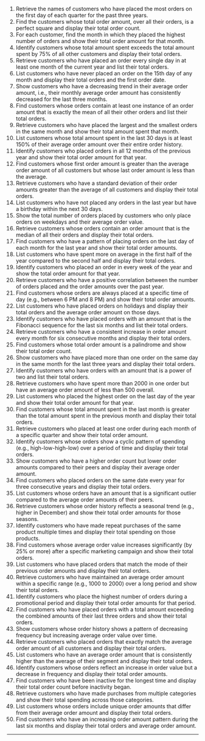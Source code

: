 

1. Retrieve the names of customers who have placed the most orders on the first day of each quarter for the past three years.  
2. Find the customers whose total order amount, over all their orders, is a perfect square and display their total order count.  
3. For each customer, find the month in which they placed the highest number of orders and show their total order amount for that month.  
4. Identify customers whose total amount spent exceeds the total amount spent by 75% of all other customers and display their total orders.  
5. Retrieve customers who have placed an order every single day in at least one month of the current year and list their total orders.  
6. List customers who have never placed an order on the 15th day of any month and display their total orders and the first order date.  
7. Show customers who have a decreasing trend in their average order amount, i.e., their monthly average order amount has consistently decreased for the last three months.  
8. Find customers whose orders contain at least one instance of an order amount that is exactly the mean of all their other orders and list their total orders.  
9. Retrieve customers who have placed the largest and the smallest orders in the same month and show their total amount spent that month.  
10. List customers whose total amount spent in the last 30 days is at least 150% of their average order amount over their entire order history.  
11. Identify customers who placed orders in all 12 months of the previous year and show their total order amount for that year.  
12. Find customers whose first order amount is greater than the average order amount of all customers but whose last order amount is less than the average.  
13. Retrieve customers who have a standard deviation of their order amounts greater than the average of all customers and display their total orders.  
14. List customers who have not placed any orders in the last year but have a birthday within the next 30 days.  
15. Show the total number of orders placed by customers who only place orders on weekdays and their average order value.  
16. Retrieve customers whose orders contain an order amount that is the median of all their orders and display their total orders.  
17. Find customers who have a pattern of placing orders on the last day of each month for the last year and show their total order amounts.  
18. List customers who have spent more on average in the first half of the year compared to the second half and display their total orders.  
19. Identify customers who placed an order in every week of the year and show the total order amount for that year.  
20. Retrieve customers who have a positive correlation between the number of orders placed and the order amounts over the past year.  
21. Find customers whose orders are always placed at a specific time of day (e.g., between 6 PM and 8 PM) and show their total order amounts.  
22. List customers who have placed orders on holidays and display their total orders and the average order amount on those days.  
23. Identify customers who have placed orders with an amount that is the Fibonacci sequence for the last six months and list their total orders.  
24. Retrieve customers who have a consistent increase in order amount every month for six consecutive months and display their total orders.  
25. Find customers whose total order amount is a palindrome and show their total order count.  
26. Show customers who have placed more than one order on the same day in the same month for the last three years and display their total orders.  
27. Identify customers who have orders with an amount that is a power of two and list their total orders.  
28. Retrieve customers who have spent more than 2000 in one order but have an average order amount of less than 500 overall.  
29. List customers who placed the highest order on the last day of the year and show their total order amount for that year.  
30. Find customers whose total amount spent in the last month is greater than the total amount spent in the previous month and display their total orders.  
31. Retrieve customers who placed at least one order during each month of a specific quarter and show their total order amount.  
32. Identify customers whose orders show a cyclic pattern of spending (e.g., high-low-high-low) over a period of time and display their total orders.  
33. Show customers who have a higher order count but lower order amounts compared to their peers and display their average order amount.  
34. Find customers who placed orders on the same date every year for three consecutive years and display their total orders.  
35. List customers whose orders have an amount that is a significant outlier compared to the average order amounts of their peers.  
36. Retrieve customers whose order history reflects a seasonal trend (e.g., higher in December) and show their total order amounts for those seasons.  
37. Identify customers who have made repeat purchases of the same product multiple times and display their total spending on those products.  
38. Find customers whose average order value increases significantly (by 25% or more) after a specific marketing campaign and show their total orders.  
39. List customers who have placed orders that match the mode of their previous order amounts and display their total orders.  
40. Retrieve customers who have maintained an average order amount within a specific range (e.g., 1000 to 2000) over a long period and show their total orders.  
41. Identify customers who place the highest number of orders during a promotional period and display their total order amounts for that period.  
42. Find customers who have placed orders with a total amount exceeding the combined amounts of their last three orders and show their total orders.  
43. Show customers whose order history shows a pattern of decreasing frequency but increasing average order value over time.  
44. Retrieve customers who placed orders that exactly match the average order amount of all customers and display their total orders.  
45. List customers who have an average order amount that is consistently higher than the average of their segment and display their total orders.  
46. Identify customers whose orders reflect an increase in order value but a decrease in frequency and display their total order amounts.  
47. Find customers who have been inactive for the longest time and display their total order count before inactivity began.  
48. Retrieve customers who have made purchases from multiple categories and show their total spending across those categories.  
49. List customers whose orders include unique order amounts that differ from their average order amount and display their total orders.  
50. Find customers who have an increasing order amount pattern during the last six months and display their total orders and average order amount.

---


